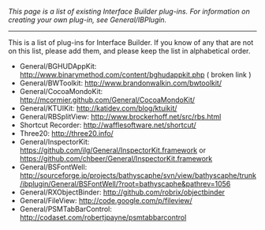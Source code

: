 *This page is a list of existing Interface Builder plug-ins. For information on creating your own plug-in, see General/IBPlugin.*

----

This is a list of plug-ins for Interface Builder. If you know of any that are not on this list, please add them, and please keep the list in alphabetical order.


* General/BGHUDAppKit: http://www.binarymethod.com/content/bghudappkit.php ( broken link )
* General/BWToolkit: http://www.brandonwalkin.com/bwtoolkit/
* General/CocoaMondoKit: http://mcormier.github.com/General/CocoaMondoKit/
* General/KTUIKit: http://katidev.com/blog/ktuikit/
* General/RBSplitView: http://www.brockerhoff.net/src/rbs.html
* Shortcut Recorder: http://wafflesoftware.net/shortcut/
* Three20: http://three20.info/
* General/InspectorKit: https://github.com/ilg/General/InspectorKit.framework or https://github.com/chbeer/General/InspectorKit.framework
* General/BSFontWell: http://sourceforge.jp/projects/bathyscaphe/svn/view/bathyscaphe/trunk/ibplugin/General/BSFontWell/?root=bathyscaphe&pathrev=1056
* General/RXObjectBinder: http://github.com/robrix/objectbinder
* General/FileView: http://code.google.com/p/fileview/
* General/PSMTabBarControl: http://codaset.com/robertjpayne/psmtabbarcontrol